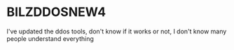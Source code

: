# BILZDDOSNEW4
I've updated the ddos ​​tools, don't know if it works or not, I don't know many people understand everything
